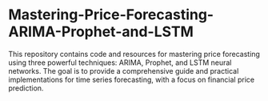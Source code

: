# Mastering-Price-Forecasting-ARIMA-Prophet-and-LSTM
This repository contains code and resources for mastering price forecasting using three powerful techniques: ARIMA, Prophet, and LSTM neural networks. The goal is to provide a comprehensive guide and practical implementations for time series forecasting, with a focus on financial price prediction.

